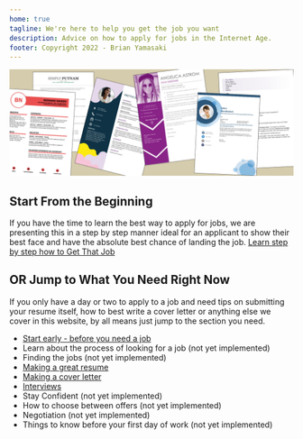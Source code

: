 ```yaml
---
home: true
tagline: We're here to help you get the job you want
description: Advice on how to apply for jobs in the Internet Age.
footer: Copyright 2022 - Brian Yamasaki
---
```


![hero image](./assets/resumes-and-cover-letters.jpg)

## Start From the Beginning
If you have the time to learn the best way to apply for jobs, we are presenting this in a step by step manner ideal for an applicant to show their best face and have the absolute best chance of landing the job. [Learn step by step how to Get That Job](/prepare-in-advance)

## OR Jump to What You Need Right Now
If you only have a day or two to apply to a job and need tips on submitting your resume itself, how to best write a cover letter or anything else we cover in this website, by all means just jump to the section you need. 

- [Start early - before you need a job](/prepare-in-advance)
- Learn about the process of looking for a job (not yet implemented)
- Finding the jobs (not yet implemented) 
- [Making a great resume](/resume)
- [Making a cover letter](/cover-letter)
- [Interviews](/interviews)
- Stay Confident (not yet implemented)
- How to choose between offers (not yet implemented)
- Negotiation (not yet implemented)
- Things to know before your first day of work (not yet implemented)



